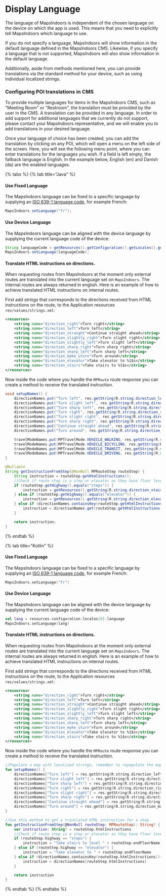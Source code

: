# Display Language

The language of MapsIndoors is independent of the chosen language on the device on which the app is used. This means that you need to explicitly tell MapsIndoors which language to use.

If you do not specify a language, MapsIndoors will show information in the default language defined in the MapsIndoors CMS. Likewise, if you specify a language that is not supported, MapsIndoors will also show information in the default language.

Additionally, aside from methods mentioned here, you can provide translations via the standard method for your device, such as using individual localized strings.

### Configuring POI translations in CMS[​](https://docs.mapsindoors.com/display-language#configuring-poi-translations-in-cms) <a href="#configuring-poi-translations-in-cms" id="configuring-poi-translations-in-cms"></a>

To provide multiple languages for items in the MapsIndoors CMS, such as "Meeting Room" or "Restroom", the translation must be provided by the user in the CMS. A translation can be provided in any language. In order to add support for additional languages that we currently do not support, please contact your MapsIndoors representative, and we will enable you to add translations in your desired language.

Once your language of choice has been created, you can add the translation by clicking on any POI, which will open a menu on the left side of the screen. Here, you will see the following menu point, where you can enter translations for the languages you wish. If a field is left empty, the fallback language is English. In the example below, English (en) and Danish (da) are the enabled languages.

{% tabs %}
{% tab title="Java" %}
#### Use Fixed Language[​](https://docs.mapsindoors.com/display-language#use-fixed-language) <a href="#use-fixed-language" id="use-fixed-language"></a>

The MapsIndoors language can be fixed to a specific language by supplying an [ISO 639-1 language code](https://en.wikipedia.org/wiki/List\_of\_ISO\_639-1\_codes), for example French:

```java
MapsIndoors.setLanguage("fr");
```

#### Use Device Language[​](https://docs.mapsindoors.com/display-language#use-device-language) <a href="#use-device-language" id="use-device-language"></a>

The MapsIndoors language can be aligned with the device language by supplying the current language code of the device:

```java
String languageCode = getResources().getConfiguration().getLocales().get(0).getLanguage();
MapsIndoors.setLanguage(languageCode);
```

#### Translate HTML instructions on directions.

When requesting routes from MapsIndoors at the moment only external routes are translated into the current language set on `MapsIndoors`. The internal routes are always returned in english. Here is an example of how to achieve translated HTML instructions on internal routes.

First add strings that corresponds to the directions received from HTML instructions on the route, to the Application resources `res/values/strings.xml`:

```xml
<resources>
    <string name="direction_right">Turn right</string>
    <string name="direction_left">Turn left</string>
    <string name="direction_straight">Continue straight ahead</string>
    <string name="direction_slightly_right">Turn slight right</string>
    <string name="direction_slightly_left">Turn slight left</string>
    <string name="direction_sharp_right">Turn sharp right</string>
    <string name="direction_sharp_left">Turn sharp left</string>
    <string name="direction_make_uturn">Turn around</string>
    <string name="direction_elevator">Take elevator to %1$s</string>
    <string name="direction_stairs">Take stairs to %1$s</string>
</resources>
```

Now inside the code where you handle the `MPRoute` route response you can create a method to receive the translated instruction.

```java
void setupNames() {
    directionNames.put("Turn left", res.getString(R.string.direction_left));
    directionNames.put("Turn slight left", res.getString(R.string.direction_slightly_left));
    directionNames.put("Turn sharp left", res.getString(R.string.direction_sharp_left));
    directionNames.put("Turn right", res.getString(R.string.direction_right));
    directionNames.put("Turn slight right", res.getString(R.string.direction_slightly_right));
    directionNames.put("Turn sharp right", res.getString(R.string.direction_sharp_right));
    directionNames.put("Continue straight ahead", res.getString(R.string.direction_straight));
    directionNames.put("Turn around", res.getString(R.string.direction_make_uturn_right));

    travelModeNames.put(MPTravelMode.VEHICLE_WALKING, res.getString(R.string.travel_mode_walking));
    travelModeNames.put(MPTravelMode.VEHICLE_BICYCLING, res.getString(R.string.travel_mode_bicycling));
    travelModeNames.put(MPTravelMode.VEHICLE_TRANSIT, res.getString(R.string.travel_mode_transit));
    travelModeNames.put(MPTravelMode.VEHICLE_DRIVING, res.getString(R.string.travel_mode_driving));
}

@Nullable
String getInstructionFromStep(@NonNull MPRouteStep routeStep) {
    String instruction = routeStep.getHtmlInstructions();
    //Check if route step is a step or elevator as they have floor level specific instruction
    if (routeStep.getHighway().equals("steps")) {
        instruction = getResources().getString(R.string.direction_stairs, routeStep.getEndFloorName());
    } else if (routeStep.getHighway().equals("elevator")) {
        instruction = getResources().getString(R.string.direction_elevator, routeStep.getEndFloorName());
    } else if (directionNames.containsKey(routeStep.getHtmlInstructions())){
        instruction = directionNames.get(routeStep.getHtmlInstructions());
    }

    return instruction;
}
```
{% endtab %}

{% tab title="Kotlin" %}
#### Use Fixed Language[​](https://docs.mapsindoors.com/display-language#use-fixed-language) <a href="#use-fixed-language" id="use-fixed-language"></a>

The MapsIndoors language can be fixed to a specific language by supplying an [ISO 639-1 language code](https://en.wikipedia.org/wiki/List\_of\_ISO\_639-1\_codes), for example French:

```kotlin
MapsIndoors.setLanguage("fr")
```

#### Use Device Language[​](https://docs.mapsindoors.com/display-language#use-device-language) <a href="#use-device-language" id="use-device-language"></a>

The MapsIndoors language can be aligned with the device language by supplying the current language code of the device:

```kotlin
val lang = resources.configuration.locales[0].language
MapsIndoors.setLanguage(lang)
```

#### Translate HTML instructions on directions.

When requesting routes from MapsIndoors at the moment only external routes are translated into the current language set on `MapsIndoors`. The internal routes are always returned in english. Here is an example of how to achieve translated HTML instructions on internal routes.

First add strings that corresponds to the directions received from HTML instructions on the route, to the Application resources `res/values/strings.xml`:

```xml
<resources>
    <string name="direction_right">Turn right</string>
    <string name="direction_left">Turn left</string>
    <string name="direction_straight">Continue straight ahead</string>
    <string name="direction_slightly_right">Turn slight right</string>
    <string name="direction_slightly_left">Turn slight left</string>
    <string name="direction_sharp_right">Turn sharp right</string>
    <string name="direction_sharp_left">Turn sharp left</string>
    <string name="direction_make_uturn">Turn around</string>
    <string name="direction_elevator">Take elevator to %1$s</string>
    <string name="direction_stairs">Take stairs to %1$s</string>
</resources>
```

Now inside the code where you handle the `MPRoute` route response you can create a method to receive the translated instruction.

```kotlin
//Populate a map with localized strings, remember to repopulate the map if the MapsIndoors language is changed
fun setupNames() {
    directionNames["Turn left"] = res.getString(R.string.direction_left)
    directionNames["Turn slight left"] = res.getString(R.string.direction_slightly_left)
    directionNames["Turn sharp left"] = res.getString(R.string.direction_sharp_left)
    directionNames["Turn right"] = res.getString(R.string.direction_right)
    directionNames["Turn slight right"] = res.getString(R.string.direction_slightly_right)
    directionNames["Turn sharp right"] = res.getString(R.string.direction_sharp_right)
    directionNames["Continue straight ahead"] = res.getString(R.string.direction_straight)
    directionNames["Turn around"] = res.getString(R.string.direction_make_uturn_right)
}

//Use this method to get a translated HTML instruction for a step
fun getInstructionFromStep(@NonNull routeStep: MPRouteStep): String? {
    var instruction: String? = routeStep.htmlInstructions
    //Check if route step is a step or elevator as they have floor level specific instruction
    if (routeStep.highway == "steps") {
        instruction = "Take stairs to level " + routeStep.endFloorName
    } else if (routeStep.highway == "elevator") {
        instruction = "Take elevator to " + routeStep.endFloorName
    } else if (directionNames.containsKey(routeStep.htmlInstructions)){
        instruction = directionNames[routeStep.htmlInstructions]
    }

    return instruction
}
```
{% endtab %}
{% endtabs %}
